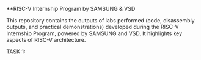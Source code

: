 **RISC-V Internship Program by SAMSUNG & VSD


This repository contains the outputs of labs performed (code, disassembly outputs, and practical demonstrations) developed during the RISC-V Internship Program, powered by SAMSUNG and VSD. It highlights key aspects of RISC-V architecture.

TASK 1:
